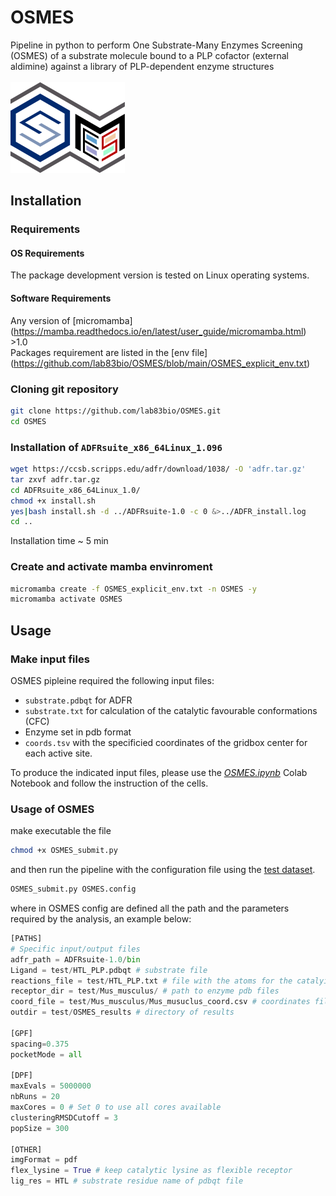 # OSMES
Pipeline in python to perform One Substrate-Many Enzymes Screening (OSMES) of a substrate molecule bound to a PLP cofactor (external aldimine) against a library of PLP-dependent enzyme structures
<br><br>
![OSMES_H](./OSMES_H.png)
<br>
## Installation 
### Requirements
#### OS Requirements
The package development version is tested on Linux operating systems.
#### Software Requirements
Any version of [micromamba] (https://mamba.readthedocs.io/en/latest/user_guide/micromamba.html) >1.0 <br>
Packages requirement are listed in the [env file] (https://github.com/lab83bio/OSMES/blob/main/OSMES_explicit_env.txt)
### Cloning git repository
```bash
git clone https://github.com/lab83bio/OSMES.git
cd OSMES
```
### Installation of `ADFRsuite_x86_64Linux_1.096`
```bash
wget https://ccsb.scripps.edu/adfr/download/1038/ -O 'adfr.tar.gz'
tar zxvf adfr.tar.gz 
cd ADFRsuite_x86_64Linux_1.0/
chmod +x install.sh
yes|bash install.sh -d ../ADFRsuite-1.0 -c 0 &>../ADFR_install.log
cd ..
```
Installation time ~ 5 min
### Create and activate mamba envinroment
```bash
micromamba create -f OSMES_explicit_env.txt -n OSMES -y
micromamba activate OSMES
```
## Usage
### Make input files
OSMES pipleine required the following input files:
- `substrate.pdbqt` for ADFR
- `substrate.txt` for calculation of the catalytic favourable conformations (CFC)
- Enzyme set in pdb format
- `coords.tsv` with the specificied coordinates of the gridbox center for each active site.
  
To produce the indicated input files, please use the [*OSMES.ipynb*](https://colab.research.google.com/drive/1lF4ezjLnJ16w6RrC5R_5ZV0P5g9omAtd#scrollTo=AfUiKQWES7V8) Colab Notebook and follow the instruction of the cells.
### Usage of OSMES
make executable the file
```bash
chmod +x OSMES_submit.py
```
and then run the pipeline with the configuration file using the [test dataset](https://github.com/lab83bio/OSMES/tree/main/test).
```bash
OSMES_submit.py OSMES.config
```
where in OSMES config are defined all the path and the parameters required by the analysis, an example below:
```python
[PATHS]
# Specific input/output files
adfr_path = ADFRsuite-1.0/bin
Ligand = test/HTL_PLP.pdbqt # substrate file
reactions_file = test/HTL_PLP.txt # file with the atoms for the catalyitic favourable conformations and the gridbox sizes
receptor_dir = test/Mus_musculus/ # path to enzyme pdb files
coord_file = test/Mus_musculus/Mus_musuclus_coord.csv # coordinates file for every active site consdered in the enzymes set with specified center of the gridbox
outdir = test/OSMES_results # directory of results

[GPF]
spacing=0.375 
pocketMode = all

[DPF]
maxEvals = 5000000
nbRuns = 20
maxCores = 0 # Set 0 to use all cores available
clusteringRMSDCutoff = 3
popSize = 300

[OTHER]
imgFormat = pdf
flex_lysine = True # keep catalytic lysine as flexible receptor
lig_res = HTL # substrate residue name of pdbqt file
```
